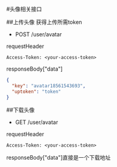 #头像相关接口

##上传头像
获得上传所需token

* POST /user/avatar

requestHeader
```
Access-Token: <your-access-token>
```

responseBody["data"]
```json
{
  "key": "avatar18561543693",
  "uptoken": "token"
}
```

##下载头像

* GET /user/avatar

requestHeader
```
Access-Token: <your-access-token>
```

responseBody["data"]直接是一个下载地址

